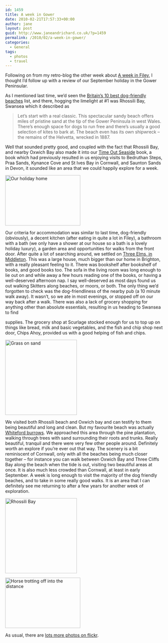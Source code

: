 ```yaml
---
id: 1459
title: A week in Gower
date: 2010-02-21T17:57:33+00:00
author: jane
layout: post
guid: http://www.janeandrichard.co.uk/?p=1459
permalink: /2010/02/a-week-in-gower/
categories:
  - General
tags:
  - photos
  - travel
---
```

Following on from my retro-blog the other week about [A week in Filey](http://www.janeandrichard.co.uk/2010/02/a-week-in-filey-july-2009/), I thought I&#8217;d follow up with a review of our September holiday in the Gower Peninsular. 

As I mentioned last time, we&#8217;d seen the [Britain&#8217;s 10 best dog-friendly beaches](http://www.timesonline.co.uk/tol/travel/best_of_britain/article4507084.ece) list, and there, hogging the limelight at #1 was Rhossili Bay, Swansea which it described as

> Let’s start with a real classic. This spectacular sandy beach offers miles of pristine sand at the tip of the Gower Peninsula in west Wales. There’s enough space for dogs to run free and there’s usually a good selection of kites to bark at. The beach even has its own shipwreck – the remains of the Helvetta, wrecked in 1887. 

Well that sounded pretty good, and coupled with the fact that Rhossili Bay, and nearby Oxwich Bay also made it into our [Time Out Seaside](http://www.amazon.co.uk/Seaside-Discover-Britains-Beaches-Treasures/dp/1846700795) book, a book which had previously resulted in us enjoying visits to Bedruthan Steps, Praa Sands, Kynance Cove and St Ives Bay in Cornwall, and Saunton Sands in Devon, it sounded like an area that we could happily explore for a week.

[<img src="http://farm3.static.flickr.com/2560/4009377112_c4d2f6018d_m.jpg" width="240" height="161" alt="Our holiday home" />](http://www.flickr.com/photos/janed/4009377112/ "Our holiday home by Jane Dallaway, on Flickr")

Our criteria for accommodation was similar to last time, dog-friendly (obviously), a decent kitchen (after eating in quite a lot in Filey), a bathroom with a bath (we only have a shower at our house so a bath is a lovely holiday luxury), a garden area and opportunities for walks from the front door. After quite a lot of searching around, we settled on [Three Elms, in Middleton](http://www.the-gower.com/self-catering/threeelms/threeelms.htm). This was a large house, much bigger than our home in Brighton, with a really pleasant feeling to it. There was bookshelf after bookshelf of books, and good books too. The sofa in the living room was long enough to lie out on and while away a few hours reading one of the books, or having a well-deserved afternoon nap. I say well-deserved as most days found us out walking Skitters along beaches, or moors, or both. The only thing we&#8217;d forgotten to check was the dog-friendliness of the nearby pub (a 10 minute walk away). It wasn&#8217;t, so we ate in most evenings, or stopped off on our way back after a walk. There was also a lack of grocery shopping for anything other than absolute essentials, resulting in us heading to Swansea to find
  
supplies. The grocery shop at Scurlage stocked enough for us to top up on things like bread, milk and basic vegetables, and the fish and chip shop next door, Chips Ahoy, provided us with a good helping of fish and chips.

[<img src="http://farm3.static.flickr.com/2575/4063086709_836ea232eb_m.jpg" width="229" height="240" alt="Grass on sand" />](http://www.flickr.com/photos/janed/4063086709/ "Grass on sand by Jane Dallaway, on Flickr")

We visited both Rhossili beach and Oxwich bay and can testify to them being beautiful and long and clean. But my favourite beach was actually [Whiteford burrows](http://www.the-gower.com/beaches/whitfordsands/whitefordsands.htm). We approached this area through the pine plantation, walking through trees with sand surrounding their roots and trunks. Really beautiful, tranquil and there were very few other people around. Definitely worth an explore if you&#8217;re ever out that way. The scenery is a bit reminiscent of Cornwall, only with all the beaches being much closer together &#8211; for instance you can walk between Oxwich Bay and Three Cliffs Bay along the beach when the tide is out, visiting two beautiful areas at once. It is also much less crowded than Cornwall, at least in early September. A week is long enough to visit the majority of the dog friendly beaches, and to take in some really good walks. It is an area that I can definitely see me returning to after a few years for another week of exploration.

[<img src="http://farm3.static.flickr.com/2726/4063086193_1cb97150b7_m.jpg" width="229" height="240" alt="Rhossili Bay" />](http://www.flickr.com/photos/janed/4063086193/ "Rhossili Bay by Jane Dallaway, on Flickr")

[<img src="http://farm4.static.flickr.com/3454/3987041655_c79d01800f_m.jpg" width="240" height="161" alt="Horse trotting off into the distance" />](http://www.flickr.com/photos/janed/3987041655/ "Horse trotting off into the distance by Jane Dallaway, on Flickr")

As usual, there are [lots more photos on flickr](http://www.flickr.com/photos/janed/sets/72157622433549260/).